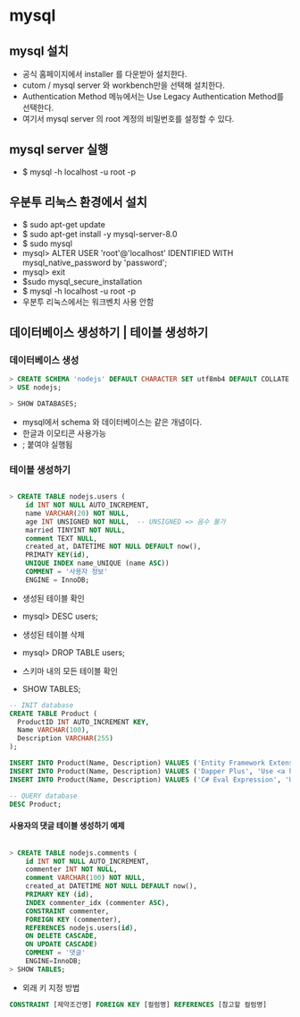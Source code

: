 # mysql

## mysql 설치

- 공식 홈페이지에서 installer 를 다운받아 설치한다.
- cutom / mysql server 와 workbench만을 선택해 설치한다.
- Authentication Method 메뉴에서는 Use Legacy Authentication Method를 선택한다.
- 여기서 mysql server 의 root 계정의 비밀번호를 설정할 수 있다.

## mysql server 실행

- $ mysql -h localhost -u root -p

## 우분투 리눅스 환경에서 설치

- $ sudo apt-get update
- $ sudo apt-get install -y mysql-server-8.0
- $ sudo mysql
- mysql> ALTER USER 'root'@'localhost' IDENTIFIED WITH mysql_native_password by 'password';
- mysql> exit
- $sudo mysql_secure_installation
- $ mysql -h localhost -u root -p
- 우분투 리눅스에서는 워크벤치 사용 안함

## 데이터베이스 생성하기 | 테이블 생성하기

### 데이터베이스 생성

```SQL
> CREATE SCHEMA 'nodejs' DEFAULT CHARACTER SET utf8mb4 DEFAULT COLLATE utf8mb4_general_ci;
> USE nodejs;

> SHOW DATABASES;
```

- mysql에서 schema 와 데이터베이스는 같은 개념이다.
- 한글과 이모티콘 사용가능
- ; 붙여야 실행됨

### 테이블 생성하기

```sql

> CREATE TABLE nodejs.users (
    id INT NOT NULL AUTO_INCREMENT,
    name VARCHAR(20) NOT NULL,
    age INT UNSIGNED NOT NULL,  -- UNSIGNED => 음수 불가
    married TINYINT NOT NULL,
    comment TEXT NULL,
    created_at, DATETIME NOT NULL DEFAULT now(),
    PRIMATY KEY(id),
    UNIQUE INDEX name_UNIQUE (name ASC)) 
    COMMENT = '사용자 정보'
    ENGINE = InnoDB;
```

- 생성된 테이블 확인
- mysql> DESC users;

- 생성된 테이블 삭제
- mysql> DROP TABLE users;

- 스키마 내의 모든 테이블 확인
- SHOW TABLES;

```sql
-- INIT database
CREATE TABLE Product (
  ProductID INT AUTO_INCREMENT KEY,
  Name VARCHAR(100),
  Description VARCHAR(255)
);

INSERT INTO Product(Name, Description) VALUES ('Entity Framework Extensions', 'Use <a href="https://entityframework-extensions.net/" target="_blank">Entity Framework Extensions</a> to extend your DbContext with high-performance bulk operations.');
INSERT INTO Product(Name, Description) VALUES ('Dapper Plus', 'Use <a href="https://dapper-plus.net/" target="_blank">Dapper Plus</a> to extend your IDbConnection with high-performance bulk operations.');
INSERT INTO Product(Name, Description) VALUES ('C# Eval Expression', 'Use <a href="https://eval-expression.net/" target="_blank">C# Eval Expression</a> to compile and execute C# code at runtime.');

-- QUERY database
DESC Product;
```


#### 사용자의 댓글 테이블 생성하기 예제

```sql

> CREATE TABLE nodejs.comments (
    id INT NOT NULL AUTO_INCREMENT,
    commenter INT NOT NULL,
    comment VARCHAR(100) NOT NULL,
    created_at DATETIME NOT NULL DEFAULT now(),
    PRIMARY KEY (id),
    INDEX commenter_idx (commenter ASC),
    CONSTRAINT commenter,
    FOREIGN KEY (commenter),
    REFERENCES nodejs.users(id),
    ON DELETE CASCADE,
    ON UPDATE CASCADE)
    COMMENT = '댓글'
    ENGINE=InnoDB;
> SHOW TABLES;
```

- 외래 키 지정 방법

```sql
CONSTRAINT [제약조건명] FOREIGN KEY [컬럼명] REFERENCES [참고할 컬럼명]
```
